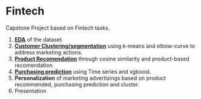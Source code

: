 # Fintech

Capstone Project based on Fintech tasks.

1. **[EDA](EDA)** of the dataset.
2. **[Customer Clustering/segmentation](Segmentation)** using k-means and elbow-curve to address marketing actions.
4. **[Product Recomendation](Recommendation)** through cosine similarity and product-based recomendation.
5. **[Purchasing prediction](Purchaseprediction)** using Time series and xgboost.
6. **Personalization** of marketing advertisings based on product recommended, purchasing prediction and cluster.
7. Presentation

